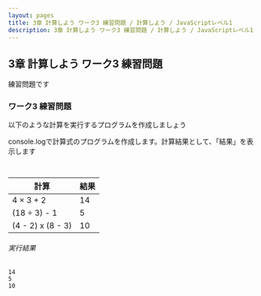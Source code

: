 ```yaml
---
layout: pages
title: 3章 計算しよう ワーク3 練習問題 / 計算しよう / JavaScriptレベル1
description: 3章 計算しよう ワーク3 練習問題 / 計算しよう / JavaScriptレベル1
---
```



## 3章 計算しよう ワーク3 練習問題

<div class="em2-outline">
練習問題です
</div>

### ワーク3 練習問題
以下のような計算を実行するプログラムを作成しましょう

console.logで計算式のプログラムを作成します。計算結果として、「結果」を表示します

```javascript:/js-level1/chapter03/work03.js



```

| 計算 | 結果 |
| ---- | ---- |
| 4 × 3 + 2 | 14 |
| (18 ÷ 3) - 1 | 5 |
| (4 - 2) x (8 - 3) | 10 |

###### 実行結果
```javascript:
14
5
10
```



